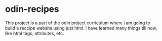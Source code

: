 # odin-recipes
This project is a part of the odin project curriculum where i am going to build a reccipe website using just html.
I have learned many things till now, like html tags, attributes, etc. 